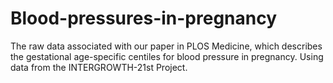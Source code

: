 # Blood-pressures-in-pregnancy
The raw data associated with our paper in PLOS Medicine, which describes the gestational age-specific centiles for blood pressure in pregnancy. Using data from the INTERGROWTH-21st Project.
